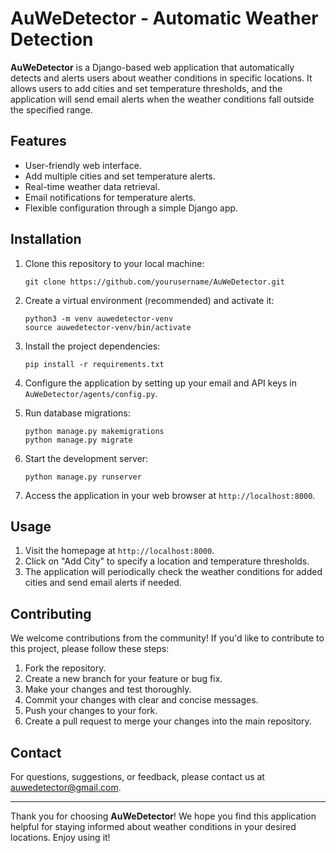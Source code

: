 # AuWeDetector - Automatic Weather Detection

**AuWeDetector** is a Django-based web application that automatically detects and alerts users about weather conditions in specific locations. It allows users to add cities and set temperature thresholds, and the application will send email alerts when the weather conditions fall outside the specified range.

## Features

- User-friendly web interface.
- Add multiple cities and set temperature alerts.
- Real-time weather data retrieval.
- Email notifications for temperature alerts.
- Flexible configuration through a simple Django app.

## Installation

1. Clone this repository to your local machine:

   ```
   git clone https://github.com/yourusername/AuWeDetector.git
   ```

2. Create a virtual environment (recommended) and activate it:

   ```
   python3 -m venv auwedetector-venv
   source auwedetector-venv/bin/activate
   ```

3. Install the project dependencies:

   ```
   pip install -r requirements.txt
   ```

4. Configure the application by setting up your email and API keys in `AuWeDetector/agents/config.py`.

5. Run database migrations:

   ```
   python manage.py makemigrations
   python manage.py migrate
   ```

6. Start the development server:

   ```
   python manage.py runserver
   ```

7. Access the application in your web browser at `http://localhost:8000`.

## Usage

1. Visit the homepage at `http://localhost:8000`.
2. Click on "Add City" to specify a location and temperature thresholds.
3. The application will periodically check the weather conditions for added cities and send email alerts if needed.

## Contributing

We welcome contributions from the community! If you'd like to contribute to this project, please follow these steps:

1. Fork the repository.
2. Create a new branch for your feature or bug fix.
3. Make your changes and test thoroughly.
4. Commit your changes with clear and concise messages.
5. Push your changes to your fork.
6. Create a pull request to merge your changes into the main repository.


## Contact

For questions, suggestions, or feedback, please contact us at [auwedetector@gmail.com](mailto:auwedetector@gmail.com).

---

Thank you for choosing **AuWeDetector**! We hope you find this application helpful for staying informed about weather conditions in your desired locations. Enjoy using it!
